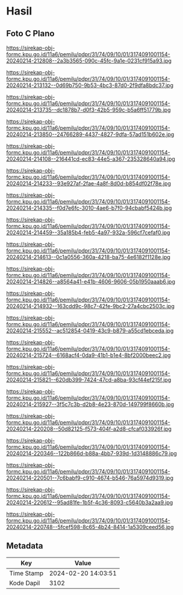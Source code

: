 # Hasil

## Foto C Plano

https://sirekap-obj-formc.kpu.go.id/11a6/pemilu/pdpr/31/74/09/10/01/3174091001154-20240214-212808--2a3b3565-090c-45fc-9a1e-0231cf915a93.jpg

https://sirekap-obj-formc.kpu.go.id/11a6/pemilu/pdpr/31/74/09/10/01/3174091001154-20240214-213132--0d69b750-9b53-4bc3-87d0-2f9dfa8bdc37.jpg

https://sirekap-obj-formc.kpu.go.id/11a6/pemilu/pdpr/31/74/09/10/01/3174091001154-20240214-213735--dc1878b7-d0f3-42b5-959c-b5a6ff51779b.jpg

https://sirekap-obj-formc.kpu.go.id/11a6/pemilu/pdpr/31/74/09/10/01/3174091001154-20240214-213850--24766289-4437-4827-9dfa-57ad151b602e.jpg

https://sirekap-obj-formc.kpu.go.id/11a6/pemilu/pdpr/31/74/09/10/01/3174091001154-20240214-214108--216441cd-ec83-44e5-a367-235328640a94.jpg

https://sirekap-obj-formc.kpu.go.id/11a6/pemilu/pdpr/31/74/09/10/01/3174091001154-20240214-214233--93e927af-2fae-4a8f-8d0d-b854df02f78e.jpg

https://sirekap-obj-formc.kpu.go.id/11a6/pemilu/pdpr/31/74/09/10/01/3174091001154-20240214-214335--f0d7e6fc-3010-4ae6-b7f0-94cbabf5424b.jpg

https://sirekap-obj-formc.kpu.go.id/11a6/pemilu/pdpr/31/74/09/10/01/3174091001154-20240214-214459--35a185b4-feb5-4a97-932a-596cf7cefaf0.jpg

https://sirekap-obj-formc.kpu.go.id/11a6/pemilu/pdpr/31/74/09/10/01/3174091001154-20240214-214613--0c1a0556-360a-4218-ba75-4e6182f1128e.jpg

https://sirekap-obj-formc.kpu.go.id/11a6/pemilu/pdpr/31/74/09/10/01/3174091001154-20240214-214826--a8564a41-e41b-4606-9606-05b1950aaab6.jpg

https://sirekap-obj-formc.kpu.go.id/11a6/pemilu/pdpr/31/74/09/10/01/3174091001154-20240214-214932--163cdd9c-98c7-42fe-9bc2-27a4cbc2503c.jpg

https://sirekap-obj-formc.kpu.go.id/11a6/pemilu/pdpr/31/74/09/10/01/3174091001154-20240214-215552--ac512854-0419-43c9-b879-a55cd1ebceda.jpg

https://sirekap-obj-formc.kpu.go.id/11a6/pemilu/pdpr/31/74/09/10/01/3174091001154-20240214-215724--6168acf4-0da9-41b1-b1e4-8bf2000beec2.jpg

https://sirekap-obj-formc.kpu.go.id/11a6/pemilu/pdpr/31/74/09/10/01/3174091001154-20240214-215821--620db399-7424-47cd-a8ba-93cf44ef215f.jpg

https://sirekap-obj-formc.kpu.go.id/11a6/pemilu/pdpr/31/74/09/10/01/3174091001154-20240214-215927--3f5c7c3b-d2b8-4e23-870d-149799f8660b.jpg

https://sirekap-obj-formc.kpu.go.id/11a6/pemilu/pdpr/31/74/09/10/01/3174091001154-20240214-220208--50d82125-f573-404f-a2d8-cfcaf033926f.jpg

https://sirekap-obj-formc.kpu.go.id/11a6/pemilu/pdpr/31/74/09/10/01/3174091001154-20240214-220346--122b866d-b88a-4bb7-939d-1d3148886c79.jpg

https://sirekap-obj-formc.kpu.go.id/11a6/pemilu/pdpr/31/74/09/10/01/3174091001154-20240214-220501--7c6babf9-c910-4674-b546-76a5974d9319.jpg

https://sirekap-obj-formc.kpu.go.id/11a6/pemilu/pdpr/31/74/09/10/01/3174091001154-20240214-220612--95ad81fe-1b5f-4c36-8093-c5640b3a2aa9.jpg

https://sirekap-obj-formc.kpu.go.id/11a6/pemilu/pdpr/31/74/09/10/01/3174091001154-20240214-220748--5fcef598-8c65-4b24-8414-1a5309ceed56.jpg


## Metadata

| Key        | Value               |
| ---------- | ------------------- |
| Time Stamp | 2024-02-20 14:03:51 |
| Kode Dapil | 3102                |



